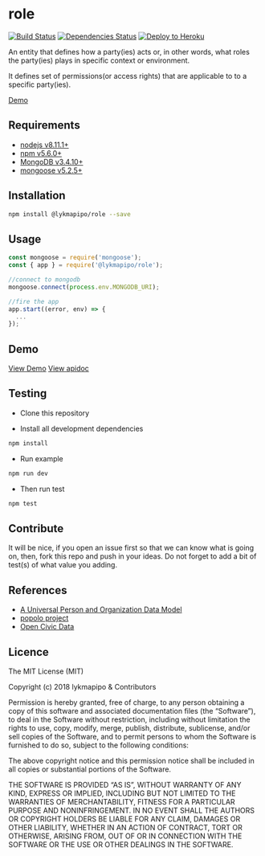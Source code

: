 # role

[![Build Status](https://travis-ci.org/lykmapipo/role.svg?branch=master)](https://travis-ci.org/lykmapipo/role)
[![Dependencies Status](https://david-dm.org/lykmapipo/role/status.svg?style=flat-square)](https://david-dm.org/lykmapipo/role)
[![Deploy to Heroku](https://www.herokucdn.com/deploy/button.png)](https://heroku.com/deploy?template=https://github.com/lykmapipo/role/tree/master)

An entity that defines how a party(ies) acts or, in other words, what roles the party(ies) plays in specific context or environment. 

It defines set of permissions(or access rights) that are applicable to to a specific party(ies).

[Demo](https://role.herokuapp.com/v1/roles)

## Requirements

- [nodejs v8.11.1+](https://nodejs.org)
- [npm v5.6.0+](https://www.npmjs.com/)
- [MongoDB v3.4.10+](https://www.mongodb.com/)
- [mongoose v5.2.5+](https://github.com/Automattic/mongoose)

## Installation

```sh
npm install @lykmapipo/role --save
```

## Usage

```js
const mongoose = require('mongoose');
const { app } = require('@lykmapipo/role');

//connect to mongodb
mongoose.connect(process.env.MONGODB_URI);

//fire the app
app.start((error, env) => {
  ...
});
```

## Demo
[View Demo](https://role.herokuapp.com/v1/roles)
[View apidoc](https://lykmapipo.github.io/role/)

## Testing

- Clone this repository

- Install all development dependencies

```sh
npm install
```

- Run example

```sh
npm run dev
```

- Then run test

```sh
npm test
```

## Contribute

It will be nice, if you open an issue first so that we can know what is going on, then, fork this repo and push in your ideas. Do not forget to add a bit of test(s) of what value you adding.

## References
- [A Universal Person and Organization Data Model](http://tdan.com/a-universal-person-and-organization-data-model/5014)
- [popolo project](https://www.popoloproject.com/)
- [Open Civic Data](http://docs.opencivicdata.org/en/latest/index.html)

## Licence

The MIT License (MIT)

Copyright (c) 2018 lykmapipo & Contributors

Permission is hereby granted, free of charge, to any person obtaining a copy of this software and associated documentation files (the “Software”), to deal in the Software without restriction, including without limitation the rights to use, copy, modify, merge, publish, distribute, sublicense, and/or sell copies of the Software, and to permit persons to whom the Software is furnished to do so, subject to the following conditions:

The above copyright notice and this permission notice shall be included in all copies or substantial portions of the Software.

THE SOFTWARE IS PROVIDED “AS IS”, WITHOUT WARRANTY OF ANY KIND, EXPRESS OR IMPLIED, INCLUDING BUT NOT LIMITED TO THE WARRANTIES OF MERCHANTABILITY, FITNESS FOR A PARTICULAR PURPOSE AND NONINFRINGEMENT. IN NO EVENT SHALL THE AUTHORS OR COPYRIGHT HOLDERS BE LIABLE FOR ANY CLAIM, DAMAGES OR OTHER LIABILITY, WHETHER IN AN ACTION OF CONTRACT, TORT OR OTHERWISE, ARISING FROM, OUT OF OR IN CONNECTION WITH THE SOFTWARE OR THE USE OR OTHER DEALINGS IN THE SOFTWARE.
